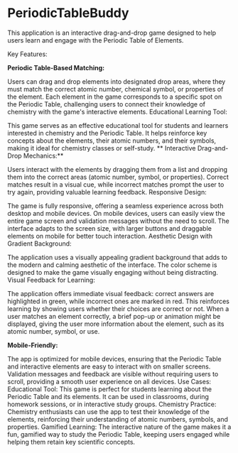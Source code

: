 # PeriodicTableBuddy
This application is an interactive drag-and-drop game designed to help users learn and engage with the Periodic Table of Elements.

Key Features:

**Periodic Table-Based Matching:**

Users can drag and drop elements into designated drop areas, where they must match the correct atomic number, chemical symbol, or properties of the element.
Each element in the game corresponds to a specific spot on the Periodic Table, challenging users to connect their knowledge of chemistry with the game's interactive elements.
Educational Learning Tool:

This game serves as an effective educational tool for students and learners interested in chemistry and the Periodic Table.
It helps reinforce key concepts about the elements, their atomic numbers, and their symbols, making it ideal for chemistry classes or self-study.
**
Interactive Drag-and-Drop Mechanics:**

Users interact with the elements by dragging them from a list and dropping them into the correct areas (atomic number, symbol, or properties).
Correct matches result in a visual cue, while incorrect matches prompt the user to try again, providing valuable learning feedback.
Responsive Design:

The game is fully responsive, offering a seamless experience across both desktop and mobile devices. On mobile devices, users can easily view the entire game screen and validation messages without the need to scroll.
The interface adapts to the screen size, with larger buttons and draggable elements on mobile for better touch interaction.
Aesthetic Design with Gradient Background:

The application uses a visually appealing gradient background that adds to the modern and calming aesthetic of the interface. The color scheme is designed to make the game visually engaging without being distracting.
Visual Feedback for Learning:

The application offers immediate visual feedback: correct answers are highlighted in green, while incorrect ones are marked in red. This reinforces learning by showing users whether their choices are correct or not.
When a user matches an element correctly, a brief pop-up or animation might be displayed, giving the user more information about the element, such as its atomic number, symbol, or use.

**Mobile-Friendly:**

The app is optimized for mobile devices, ensuring that the Periodic Table and interactive elements are easy to interact with on smaller screens.
Validation messages and feedback are visible without requiring users to scroll, providing a smooth user experience on all devices.
Use Cases:
Educational Tool: This game is perfect for students learning about the Periodic Table and its elements. It can be used in classrooms, during homework sessions, or in interactive study groups.
Chemistry Practice: Chemistry enthusiasts can use the app to test their knowledge of the elements, reinforcing their understanding of atomic numbers, symbols, and properties.
Gamified Learning: The interactive nature of the game makes it a fun, gamified way to study the Periodic Table, keeping users engaged while helping them retain key scientific concepts.
